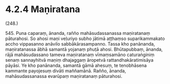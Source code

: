 # 4.2.4 Maṇiratana

(248.)

545\. Puna caparaṃ, ānanda, rañño mahāsudassanassa maṇiratanaṃ pāturahosi. So ahosi maṇi veḷuriyo subho jātimā aṭṭhaṃso suparikammakato accho vippasanno anāvilo sabbākārasampanno. Tassa kho panānanda, maṇiratanassa ābhā samantā yojanaṃ phuṭā ahosi. Bhūtapubbaṃ, ānanda, rājā mahāsudassano tameva maṇiratanaṃ vīmaṃsamāno caturaṅginiṃ senaṃ sannayhitvā maṇiṃ dhajaggaṃ āropetvā rattandhakāratimisāya pāyāsi. Ye kho panānanda, samantā gāmā ahesuṃ, te tenobhāsena kammante payojesuṃ divāti maññamānā. Rañño, ānanda, mahāsudassanassa evarūpaṃ maṇiratanaṃ pāturahosi.
